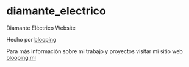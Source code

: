 # diamante_electrico
Diamante Eléctrico Website

Hecho por [blooping](https://blooping.ml)

Para más información sobre mi trabajo y proyectos visitar mi sitio web
[blooping.ml](https://blooping.ml)
